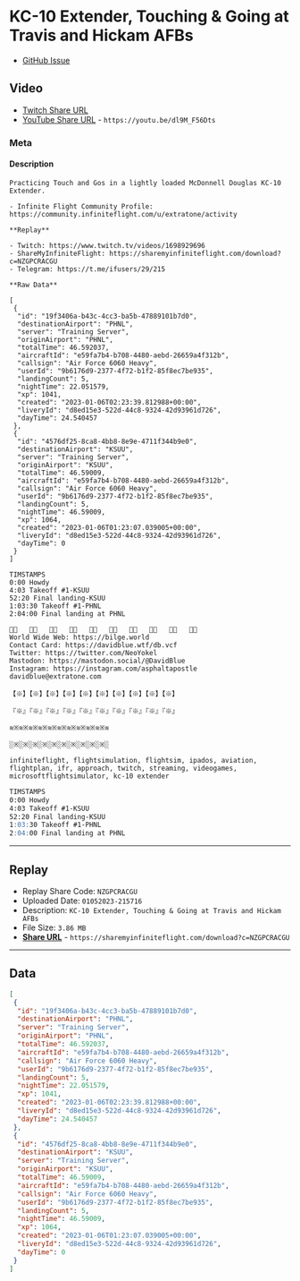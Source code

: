 # KC-10 Extender, Touching & Going at Travis and Hickam AFBs

- [GitHub Issue](https://github.com/extratone/aviation/issues/9)

## Video

- [Twitch Share URL](https://www.twitch.tv/videos/1698929696)
- [YouTube Share URL](https://youtu.be/dl9M_F56Dts) - `https://youtu.be/dl9M_F56Dts`

### Meta

#### Description

```
Practicing Touch and Gos in a lightly loaded McDonnell Douglas KC-10 Extender. 

- Infinite Flight Community Profile: https://community.infiniteflight.com/u/extratone/activity

**Replay**

- Twitch: https://www.twitch.tv/videos/1698929696
- ShareMyInfiniteFlight: https://sharemyinfiniteflight.com/download?c=NZGPCRACGU
- Telegram: https://t.me/ifusers/29/215

**Raw Data**

[
 {
  "id": "19f3406a-b43c-4cc3-ba5b-47889101b7d0",
  "destinationAirport": "PHNL",
  "server": "Training Server",
  "originAirport": "PHNL",
  "totalTime": 46.592037,
  "aircraftId": "e59fa7b4-b708-4480-aebd-26659a4f312b",
  "callsign": "Air Force 6060 Heavy",
  "userId": "9b6176d9-2377-4f72-b1f2-85f8ec7be935",
  "landingCount": 5,
  "nightTime": 22.051579,
  "xp": 1041,
  "created": "2023-01-06T02:23:39.812988+00:00",
  "liveryId": "d8ed15e3-522d-44c8-9324-42d93961d726",
  "dayTime": 24.540457
 },
 {
  "id": "4576df25-8ca8-4bb8-8e9e-4711f344b9e0",
  "destinationAirport": "KSUU",
  "server": "Training Server",
  "originAirport": "KSUU",
  "totalTime": 46.59009,
  "aircraftId": "e59fa7b4-b708-4480-aebd-26659a4f312b",
  "callsign": "Air Force 6060 Heavy",
  "userId": "9b6176d9-2377-4f72-b1f2-85f8ec7be935",
  "landingCount": 5,
  "nightTime": 46.59009,
  "xp": 1064,
  "created": "2023-01-06T01:23:07.039005+00:00",
  "liveryId": "d8ed15e3-522d-44c8-9324-42d93961d726",
  "dayTime": 0
 }
]

TIMSTAMPS
0:00 Howdy
4:03 Takeoff #1-KSUU 
52:20 Final landing-KSUU
1:03:30 Takeoff #1-PHNL
2:04:00 Final landing at PHNL

※⃣   ※⃣   ※⃣   ※⃣   ※⃣   ※⃣   ※⃣   ※⃣   ※⃣   ※⃣
World Wide Web: https://bilge.world 
Contact Card: https://davidblue.wtf/db.vcf
Twitter: https://twitter.com/NeoYokel 
Mastodon: https://mastodon.social/@DavidBlue 
Instagram: https://instagram.com/asphaltapostle
davidblue@extratone.com 

【※】【※】【※】【※】【※】【※】【※】【※】【※】【※】

『※』『※』『※』『※』『※』『※』『※』『※』『※』『※』

≋※≋※≋※≋※≋※≋※≋※≋※≋※≋※≋

░※░※░※░※░※░※░※░※░※░※░ 
```

`infiniteflight, flightsimulation, flightsim, ipados, aviation, flightplan, ifr, approach, twitch, streaming, videogames, microsoftflightsimulator, kc-10 extender`

```md
TIMSTAMPS
0:00 Howdy
4:03 Takeoff #1-KSUU 
52:20 Final landing-KSUU
1:03:30 Takeoff #1-PHNL
2:04:00 Final landing at PHNL
```

---

## Replay

- Replay Share Code: `NZGPCRACGU` 
- Uploaded Date: `01052023-215716` 
- Description: `KC-10 Extender, Touching & Going at Travis and Hickam AFBs` 
- File Size: `3.86 MB` 
- [**Share URL**](https://sharemyinfiniteflight.com/download?c=NZGPCRACGU) - `https://sharemyinfiniteflight.com/download?c=NZGPCRACGU`

---

## Data

```json
[
 {
  "id": "19f3406a-b43c-4cc3-ba5b-47889101b7d0",
  "destinationAirport": "PHNL",
  "server": "Training Server",
  "originAirport": "PHNL",
  "totalTime": 46.592037,
  "aircraftId": "e59fa7b4-b708-4480-aebd-26659a4f312b",
  "callsign": "Air Force 6060 Heavy",
  "userId": "9b6176d9-2377-4f72-b1f2-85f8ec7be935",
  "landingCount": 5,
  "nightTime": 22.051579,
  "xp": 1041,
  "created": "2023-01-06T02:23:39.812988+00:00",
  "liveryId": "d8ed15e3-522d-44c8-9324-42d93961d726",
  "dayTime": 24.540457
 },
 {
  "id": "4576df25-8ca8-4bb8-8e9e-4711f344b9e0",
  "destinationAirport": "KSUU",
  "server": "Training Server",
  "originAirport": "KSUU",
  "totalTime": 46.59009,
  "aircraftId": "e59fa7b4-b708-4480-aebd-26659a4f312b",
  "callsign": "Air Force 6060 Heavy",
  "userId": "9b6176d9-2377-4f72-b1f2-85f8ec7be935",
  "landingCount": 5,
  "nightTime": 46.59009,
  "xp": 1064,
  "created": "2023-01-06T01:23:07.039005+00:00",
  "liveryId": "d8ed15e3-522d-44c8-9324-42d93961d726",
  "dayTime": 0
 }
]
```


